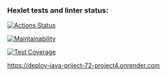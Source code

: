 ### Hexlet tests and linter status:
[![Actions Status](https://github.com/Konstantin-GIT/java-project-72/workflows/hexlet-check/badge.svg)](https://github.com/Konstantin-GIT/java-project-72/actions)

[![Maintainability](https://api.codeclimate.com/v1/badges/c290b110be47475b7b0d/maintainability)](https://codeclimate.com/github/Konstantin-GIT/java-project-72/maintainability)

[![Test Coverage](https://api.codeclimate.com/v1/badges/c290b110be47475b7b0d/test_coverage)](https://codeclimate.com/github/Konstantin-GIT/java-project-72/test_coverage)

https://deploy-java-priject-72-project4.onrender.com